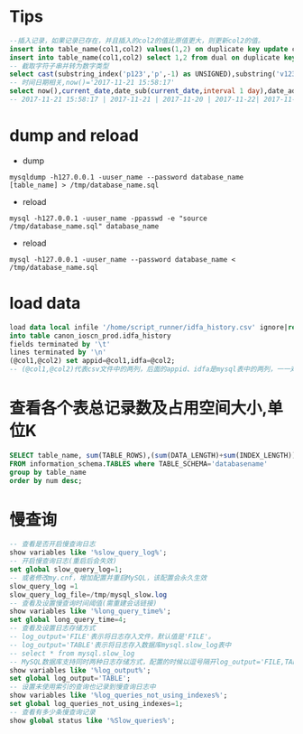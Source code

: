 # Tips

```sql
--插入记录，如果记录已存在，并且插入的col2的值比原值更大，则更新col2的值。
insert into table_name(col1,col2) values(1,2) on duplicate key update col2=if(col2>values(col2),col2,values(col2));
insert into table_name(col1,col2) select 1,2 from dual on duplicate key update col2=if(col2>values(col2),col2,values(col2));
-- 截取字符子串并转为数字类型
select cast(substring_index('p123','p',-1) as UNSIGNED),substring('v123',2)+0 from dual;
-- 时间日期相关,now()='2017-11-21 15:58:17'
select now(),current_date,date_sub(current_date,interval 1 day),date_add(current_date,interval 1 day),date_format(date_sub(now(),interval 1 hour),'%Y-%m-%d %H:%i:%S') from dual;
-- 2017-11-21 15:58:17 | 2017-11-21 | 2017-11-20 | 2017-11-22| 2017-11-21 14:58:17
```

# dump and reload

* dump

`mysqldump -h127.0.0.1 -uuser_name --password database_name [table_name] > /tmp/database_name.sql`

* reload

`mysql -h127.0.0.1 -uuser_name -ppasswd -e "source /tmp/database_name.sql" database_name`

* reload

`mysql -h127.0.0.1 -uuser_name --password database_name < /tmp/database_name.sql`

# load data

```sql
load data local infile '/home/script_runner/idfa_history.csv' ignore|replace
into table canon_ioscn_prod.idfa_history 
fields terminated by '\t' 
lines terminated by '\n' 
(@col1,@col2) set appid=@col1,idfa=@col2;
-- (@col1,@col2)代表csv文件中的两列，后面的appid、idfa是mysql表中的两列，一一对应。
```

# 查看各个表总记录数及占用空间大小,单位K

```sql
SELECT table_name, sum(TABLE_ROWS),(sum(DATA_LENGTH)+sum(INDEX_LENGTH))/1024 as num
FROM information_schema.TABLES where TABLE_SCHEMA='databasename' 
group by table_name
order by num desc;
```

# 慢查询

```sql
-- 查看是否开启慢查询日志
show variables like '%slow_query_log%';
-- 开启慢查询日志(重启后会失效)
set global slow_query_log=1;
-- 或者修改my.cnf，增加配置并重启MySQL，该配置会永久生效
slow_query_log =1
slow_query_log_file=/tmp/mysql_slow.log
-- 查看及设置慢查询时间阈值(需重建会话链接)
show variables like '%long_query_time%';
set global long_query_time=4;
-- 查看及设置日志存储方式
-- log_output='FILE'表示将日志存入文件，默认值是'FILE'。
-- log_output='TABLE'表示将日志存入数据库mysql.slow_log表中
-- select * from mysql.slow_log
-- MySQL数据库支持同时两种日志存储方式，配置的时候以逗号隔开log_output='FILE,TABLE'。
show variables like '%log_output%';
set global log_output='TABLE';
-- 设置未使用索引的查询也记录到慢查询日志中
show variables like '%log_queries_not_using_indexes%';
set global log_queries_not_using_indexes=1;
-- 查看有多少条慢查询记录
show global status like '%Slow_queries%';
```



